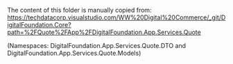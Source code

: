 ﻿The content of this folder is manually copied from:
https://techdatacorp.visualstudio.com/WW%20Digital%20Commerce/_git/DigitalFoundation.Core?path=%2FQuote%2FApp%2FDigitalFoundation.App.Services.Quote

(Namespaces: DigitalFoundation.App.Services.Quote.DTO and DigitalFoundation.App.Services.Quote.Models)